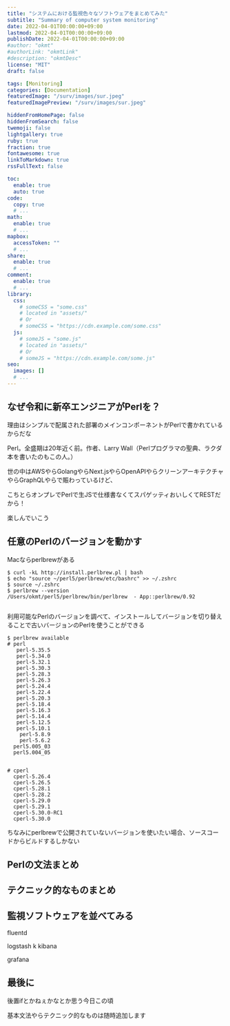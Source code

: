 ```yaml
---
title: "システムにおける監視色々なソフトウェアをまとめてみた"
subtitle: "Summary of computer system monitoring"
date: 2022-04-01T00:00:00+09:00
lastmod: 2022-04-01T00:00:00+09:00
publishDate: 2022-04-01T00:00:00+09:00
#author: "okmt"
#authorLink: "okmtLink"
#description: "okmtDesc"
license: "MIT"
draft: false

tags: [Monitoring]
categories: [Documentation]
featuredImage: "/surv/images/sur.jpeg"
featuredImagePreview: "/surv/images/sur.jpeg"

hiddenFromHomePage: false
hiddenFromSearch: false
twemoji: false
lightgallery: true
ruby: true
fraction: true
fontawesome: true
linkToMarkdown: true
rssFullText: false

toc:
  enable: true
  auto: true
code:
  copy: true
  # ...
math:
  enable: true
  # ...
mapbox:
  accessToken: ""
  # ...
share:
  enable: true
  # ...
comment:
  enable: true
  # ...
library:
  css:
    # someCSS = "some.css"
    # located in "assets/"
    # Or
    # someCSS = "https://cdn.example.com/some.css"
  js:
    # someJS = "some.js"
    # located in "assets/"
    # Or
    # someJS = "https://cdn.example.com/some.js"
seo:
  images: []
  # ...
---
```


## なぜ令和に新卒エンジニアがPerlを？

理由はシンプルで配属された部署のメインコンポーネントがPerlで書かれているからだな

Perl。全盛期は20年近く前。作者、Larry Wall（Perlプログラマの聖典、ラクダ本を書いたのもこの人。）

世の中はAWSやらGolangやらNext.jsやらOpenAPIやらクリーンアーキテクチャやらGraphQLやらで賑わっているけど、

こちとらオンプレでPerlで生JSで仕様書なくてスパゲッティおいしくてRESTだから！

楽しんでいこう

## 任意のPerlのバージョンを動かす

Macならperlbrewがある

```
$ curl -kL http://install.perlbrew.pl | bash
$ echo "source ~/perl5/perlbrew/etc/bashrc" >> ~/.zshrc
$ source ~/.zshrc
$ perlbrew --version
/Users/okmt/perl5/perlbrew/bin/perlbrew  - App::perlbrew/0.92


```


利用可能なPerlのバージョンを調べて、インストールしてバージョンを切り替えることで古いバージョンのPerlを使うことができる

```
$ perlbrew available
# perl
   perl-5.35.5   
   perl-5.34.0   
   perl-5.32.1   
   perl-5.30.3   
   perl-5.28.3   
   perl-5.26.3   
   perl-5.24.4   
   perl-5.22.4   
   perl-5.20.3   
   perl-5.18.4   
   perl-5.16.3   
   perl-5.14.4   
   perl-5.12.5   
   perl-5.10.1   
    perl-5.8.9   
    perl-5.6.2   
  perl5.005_03   
  perl5.004_05   


# cperl
  cperl-5.26.4   
  cperl-5.26.5   
  cperl-5.28.1   
  cperl-5.28.2   
  cperl-5.29.0   
  cperl-5.29.1   
  cperl-5.30.0-RC1   
  cperl-5.30.0

```

ちなみにperlbrewで公開されていないバージョンを使いたい場合、ソースコードからビルドするしかない

## Perlの文法まとめ




## テクニック的なものまとめ

## 監視ソフトウェアを並べてみる

fluentd 

logstash
k
kibana

grafana

## 最後に

後置ifとかねぇかなとか思う今日この頃

基本文法やらテクニック的なものは随時追加します
